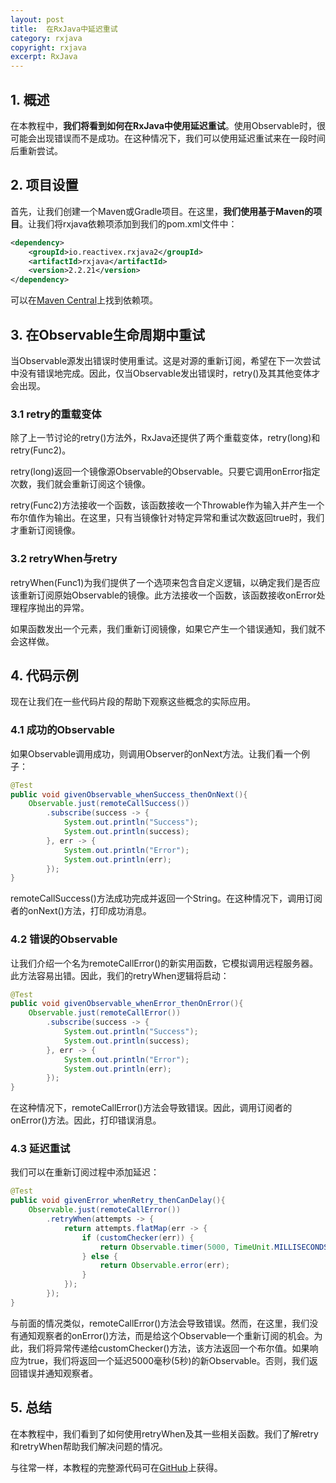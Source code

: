 ```yaml
---
layout: post
title:  在RxJava中延迟重试
category: rxjava
copyright: rxjava
excerpt: RxJava
---
```


## 1. 概述

在本教程中，**我们将看到如何在RxJava中使用延迟重试**。使用Observable时，很可能会出现错误而不是成功。在这种情况下，我们可以使用延迟重试来在一段时间后重新尝试。

## 2. 项目设置

首先，让我们创建一个Maven或Gradle项目。在这里，**我们使用基于Maven的项目**。让我们将rxjava依赖项添加到我们的pom.xml文件中：

```xml
<dependency>
    <groupId>io.reactivex.rxjava2</groupId>
    <artifactId>rxjava</artifactId>
    <version>2.2.21</version>
</dependency>
```

可以在[Maven Central](https://search.maven.org/artifact/io.reactivex.rxjava2/rxjava/2.2.21/jar)上找到依赖项。

## 3. 在Observable生命周期中重试

当Observable源发出错误时使用重试。这是对源的重新订阅，希望在下一次尝试中没有错误地完成。因此，仅当Observable发出错误时，retry()及其其他变体才会出现。

### 3.1 retry的重载变体

除了上一节讨论的retry()方法外，RxJava还提供了两个重载变体，retry(long)和retry(Func2)。

retry(long)返回一个镜像源Observable的Observable。只要它调用onError指定次数，我们就会重新订阅这个镜像。

retry(Func2)方法接收一个函数，该函数接收一个Throwable作为输入并产生一个布尔值作为输出。在这里，只有当镜像针对特定异常和重试次数返回true时，我们才重新订阅镜像。

### 3.2 retryWhen与retry

retryWhen(Func1)为我们提供了一个选项来包含自定义逻辑，以确定我们是否应该重新订阅原始Observable的镜像。此方法接收一个函数，该函数接收onError处理程序抛出的异常。

如果函数发出一个元素，我们重新订阅镜像，如果它产生一个错误通知，我们就不会这样做。

## 4. 代码示例

现在让我们在一些代码片段的帮助下观察这些概念的实际应用。

### 4.1 成功的Observable

如果Observable调用成功，则调用Observer的onNext方法。让我们看一个例子：

```java
@Test
public void givenObservable_whenSuccess_thenOnNext(){
    Observable.just(remoteCallSuccess())
        .subscribe(success -> {
            System.out.println("Success");
            System.out.println(success);
        }, err -> {
            System.out.println("Error");
            System.out.println(err);
        });
}
```

remoteCallSuccess()方法成功完成并返回一个String。在这种情况下，调用订阅者的onNext()方法，打印成功消息。

### 4.2 错误的Observable

让我们介绍一个名为remoteCallError()的新实用函数，它模拟调用远程服务器。此方法容易出错。因此，我们的retryWhen逻辑将启动：

```java
@Test
public void givenObservable_whenError_thenOnError(){
    Observable.just(remoteCallError())
        .subscribe(success -> {
            System.out.println("Success");
            System.out.println(success);
        }, err -> {
            System.out.println("Error");
            System.out.println(err);
        });
}
```

在这种情况下，remoteCallError()方法会导致错误。因此，调用订阅者的onError()方法。因此，打印错误消息。

### 4.3 延迟重试

我们可以在重新订阅过程中添加延迟：

```java
@Test
public void givenError_whenRetry_thenCanDelay(){
    Observable.just(remoteCallError())
        .retryWhen(attempts -> {
            return attempts.flatMap(err -> {
                if (customChecker(err)) {
                    return Observable.timer(5000, TimeUnit.MILLISECONDS);
                } else {
                    return Observable.error(err);
                }
            });
        });
}
```

与前面的情况类似，remoteCallError()方法会导致错误。然而，在这里，我们没有通知观察者的onError()方法，而是给这个Observable一个重新订阅的机会。为此，我们将异常传递给customChecker()方法，该方法返回一个布尔值。如果响应为true，我们将返回一个延迟5000毫秒(5秒)的新Observable。否则，我们返回错误并通知观察者。

## 5. 总结

在本教程中，我们看到了如何使用retryWhen及其一些相关函数。我们了解retry和retryWhen帮助我们解决问题的情况。

与往常一样，本教程的完整源代码可在[GitHub](https://github.com/tuyucheng7/taketoday-tutorial4j/tree/master/rxjava-modules/rxjava-core-1)上获得。